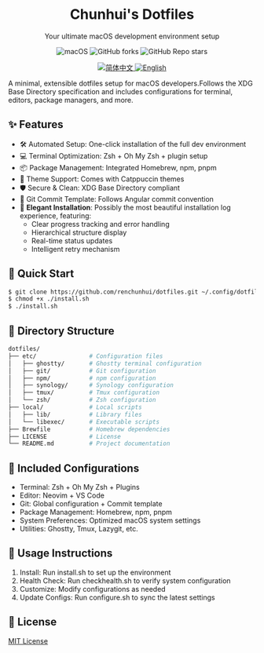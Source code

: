 <div align="center"> 
  <h1>Chunhui's Dotfiles</h1> 
  <p>Your ultimate macOS development environment setup</p>
</div> 

<p align="center"> 
  <img src="https://img.shields.io/badge/macOS-Sonoma-blue.svg" alt="macOS" > 
  <img src="https://img.shields.io/github/forks/renchunhui/dotfiles?style=flat" alt="GitHub forks" > 
  <img src="https://img.shields.io/github/stars/renchunhui/dotfiles?style=flat" alt="GitHub Repo stars" > 
</p>

<p align="center">
  <a href="README_zh-CN.md">
    <img src="https://img.shields.io/badge/Language-English-blue" alt="简体中文">
  </a>
  <a href="README.md">
    <img src="https://img.shields.io/badge/语言-简体中文-red" alt="English">
  </a>
</p>

A minimal, extensible dotfiles setup for macOS developers.Follows the XDG Base Directory specification and includes configurations for terminal, editors, package managers, and more.

## ✨ Features

- 🛠️ Automated Setup: One-click installation of the full dev environment
- 💻 Terminal Optimization: Zsh + Oh My Zsh + plugin setup
- 📦 Package Management: Integrated Homebrew, npm, pnpm
- 🎨 Theme Support: Comes with Catppuccin themes
- 🛡️ Secure & Clean: XDG Base Directory compliant
- 📝 Git Commit Template: Follows Angular commit convention
- 🌈 **Elegant Installation**: Possibly the most beautiful installation log experience, featuring:
  - Clear progress tracking and error handling
  - Hierarchical structure display
  - Real-time status updates
  - Intelligent retry mechanism
  
## 🚀 Quick Start

```sh
$ git clone https://github.com/renchunhui/dotfiles.git ~/.config/dotfiles
$ chmod +x ./install.sh
$ ./install.sh
```
## 📁 Directory Structure

```sh
dotfiles/
├── etc/               # Configuration files
│   ├── ghostty/       # Ghostty terminal configuration
│   ├── git/           # Git configuration
│   ├── npm/           # npm configuration
│   ├── synology/      # Synology configuration
│   ├── tmux/          # Tmux configuration
│   └── zsh/           # Zsh configuration  
├── local/             # Local scripts
│   ├── lib/           # Library files
│   └── libexec/       # Executable scripts
├── Brewfile           # Homebrew dependencies
├── LICENSE            # License
└── README.md          # Project documentation
```
## 🧰 Included Configurations 

- Terminal: Zsh + Oh My Zsh + Plugins
- Editor: Neovim + VS Code
- Git: Global configuration + Commit template
- Package Management: Homebrew, npm, pnpm
- System Preferences: Optimized macOS system settings
- Utilities: Ghostty, Tmux, Lazygit, etc.

## 📌 Usage Instructions  

1. Install: Run install.sh to set up the environment
2. Health Check: Run checkhealth.sh to verify system configuration
3. Customize: Modify configurations as needed
4. Update Configs: Run configure.sh to sync the latest settings

## 📄 License

[MIT License](./LICENSE)
